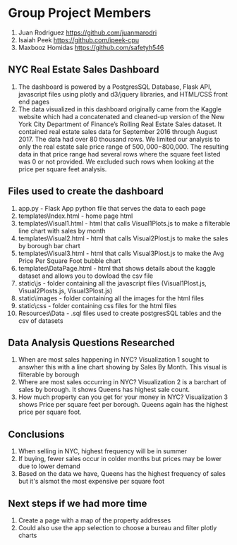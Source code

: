 # Group Project Members
1) Juan Rodriguez https://github.com/juanmarodri<br />
2) Isaiah Peek https://github.com/ipeek-cpu <br />
3) Maxbooz Homidas https://github.com/safetyh546 <br />

##  NYC Real Estate Sales Dashboard
1) The dashboard is powered by a PostgresSQL Database, Flask API, javascript files using plotly and d3/jquery libraries, and HTML/CSS front end pages
2) The data visualized in this dashboard originally came from the Kaggle website which had a concatenated and cleaned-up version of the New York City Department of Finance’s Rolling Real Estate Sales dataset. It contained real estate sales data for September 2016 through August 2017. The data had over 80 thousand rows. We limited our analysis to only the real estate sale price range of $500,000-$800,000. The resulting data in that price range had several rows where the square feet listed was 0 or not provided. We excluded such rows when looking at the price per square feet analysis.<br />

## Files used to create the dashboard
1) app.py - Flask App python file that serves the data to each page<br />
2) templates\Index.html - home page html<br />
3) templates\Visual1.html - html that calls Visual1Plots.js to make a filterable line chart with sales by month<br />
4) templates\Visual2.html - html that calls Visual2Plost.js to make the sales by borough bar chart<br />
5) templates\Visual3.html - html that calls Visual3Plost.js to make the Avg Price Per Square Foot bubble chart<br />
6) templates\DataPage.html - html that shows details about the kaggle dataset and allows you to dowload the csv file<br />
7) static\js - folder containing all the javascript files (Visual1Plost.js, Visual2Plosts.js, Visual3Plost.js)<br />
8) static\images - folder containing all the images for the html files<br />
9) static\css - folder containing css files for the html files<br />
10) Resources\Data - .sql files used to create postgresSQL tables and the csv of datasets<br />

## Data Analysis Questions Researched
1) When are most sales happening in NYC?  Visualization 1 sought to answher this with a line chart showing by Sales By Month.  This visual is filterable by borough<br />
2) Where are most sales occurring in NYC?  Visualization 2 is a barchart of sales by borough.  It shows Queens has highest sale count.<br />
3) How much property can you get for your money in NYC?  Visualization 3 shows Price per square feet per borough.  Queens again has the highest price per square foot.<br />

## Conclusions
1) When selling in NYC, highest frequency will be in summer<br />
2) If buying, fewer sales occur in colder months but prices may be lower due to lower demand<br />
3) Based on the data we have, Queens has the highest frequency of sales but it's alsmot the most expensive per square foot<br />

## Next steps if we had more time
1) Create a page with a map of the property addresses<br />
2) Could also use the app selection to choose a bureau and filter plotly charts<br />